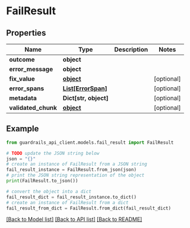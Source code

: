 # FailResult


## Properties

Name | Type | Description | Notes
------------ | ------------- | ------------- | -------------
**outcome** | **object** |  | 
**error_message** | **object** |  | 
**fix_value** | [**object**](AnyType.md) |  | [optional] 
**error_spans** | [**List[ErrorSpan]**](ErrorSpan.md) |  | [optional] 
**metadata** | **Dict[str, object]** |  | [optional] 
**validated_chunk** | [**object**](AnyType.md) |  | [optional] 

## Example

```python
from guardrails_api_client.models.fail_result import FailResult

# TODO update the JSON string below
json = "{}"
# create an instance of FailResult from a JSON string
fail_result_instance = FailResult.from_json(json)
# print the JSON string representation of the object
print(FailResult.to_json())

# convert the object into a dict
fail_result_dict = fail_result_instance.to_dict()
# create an instance of FailResult from a dict
fail_result_from_dict = FailResult.from_dict(fail_result_dict)
```
[[Back to Model list]](../README.md#documentation-for-models) [[Back to API list]](../README.md#documentation-for-api-endpoints) [[Back to README]](../README.md)


